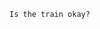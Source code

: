 `Is the train okay?`

<!---
banyaszvonat/banyaszvonat is a ✨ special ✨ repository because its `README.md` (this file) appears on your GitHub profile.
You can click the Preview link to take a look at your changes.
--->
